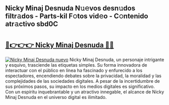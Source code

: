 ## Nicky Minaj Desnuda N𝚞𝚎vos desn𝚞dos filtr𝚊dos - Parts-kiI F𝚘tos vid𝚎o - C𝚘ntenido atr𝚊ctivo sbd0C

# <h2><a href="http://mb8ldk.tromn.icu/?c=Nicky+Minaj+Desnuda">🔗👉👉👉 Nicky Minaj Desnuda 🔗🔗</a></h2>

[![Nicky Minaj Desnuda nuevo](https://i.imgur.com/pEAQMta.gif)](http://mb8ldk.tromn.icu/?c=Nicky+Minaj+Desnuda)
Nicky Minaj Desnuda, un personaje intrigante y esquivo, trasciende las etiquetas simples. Su forma innovadora de interactuar con el público en línea ha fascinado y enfurecido a los espectadores, encendiendo debates sobre la privacidad, la moralidad y las complejidades de las sociedades digitales. A pesar de la incertidumbre de sus próximos pasos, su impacto en los medios digitales es significativo. Con un espíritu inquebrantable y un atractivo innegable, el alcance de Nicky Minaj Desnuda en el universo digital es ilimitado.
